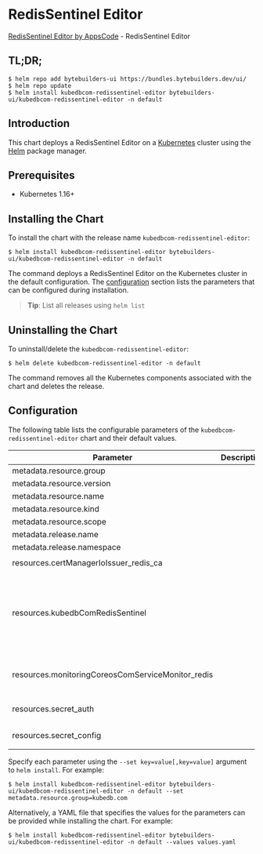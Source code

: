 # RedisSentinel Editor

[RedisSentinel Editor by AppsCode](https://byte.builders) - RedisSentinel Editor

## TL;DR;

```console
$ helm repo add bytebuilders-ui https://bundles.bytebuilders.dev/ui/
$ helm repo update
$ helm install kubedbcom-redissentinel-editor bytebuilders-ui/kubedbcom-redissentinel-editor -n default
```

## Introduction

This chart deploys a RedisSentinel Editor on a [Kubernetes](http://kubernetes.io) cluster using the [Helm](https://helm.sh) package manager.

## Prerequisites

- Kubernetes 1.16+

## Installing the Chart

To install the chart with the release name `kubedbcom-redissentinel-editor`:

```console
$ helm install kubedbcom-redissentinel-editor bytebuilders-ui/kubedbcom-redissentinel-editor -n default
```

The command deploys a RedisSentinel Editor on the Kubernetes cluster in the default configuration. The [configuration](#configuration) section lists the parameters that can be configured during installation.

> **Tip**: List all releases using `helm list`

## Uninstalling the Chart

To uninstall/delete the `kubedbcom-redissentinel-editor`:

```console
$ helm delete kubedbcom-redissentinel-editor -n default
```

The command removes all the Kubernetes components associated with the chart and deletes the release.

## Configuration

The following table lists the configurable parameters of the `kubedbcom-redissentinel-editor` chart and their default values.

|                     Parameter                     | Description |                                                                                                                                                                                                                                                                                                                             Default                                                                                                                                                                                                                                                                                                                              |
|---------------------------------------------------|-------------|------------------------------------------------------------------------------------------------------------------------------------------------------------------------------------------------------------------------------------------------------------------------------------------------------------------------------------------------------------------------------------------------------------------------------------------------------------------------------------------------------------------------------------------------------------------------------------------------------------------------------------------------------------------|
| metadata.resource.group                           |             | `kubedb.com`                                                                                                                                                                                                                                                                                                                                                                                                                                                                                                                                                                                                                                                     |
| metadata.resource.version                         |             | `v1alpha2`                                                                                                                                                                                                                                                                                                                                                                                                                                                                                                                                                                                                                                                       |
| metadata.resource.name                            |             | `redissentinels`                                                                                                                                                                                                                                                                                                                                                                                                                                                                                                                                                                                                                                                 |
| metadata.resource.kind                            |             | `RedisSentinel`                                                                                                                                                                                                                                                                                                                                                                                                                                                                                                                                                                                                                                                  |
| metadata.resource.scope                           |             | `Namespaced`                                                                                                                                                                                                                                                                                                                                                                                                                                                                                                                                                                                                                                                     |
| metadata.release.name                             |             | `RELEASE-NAME`                                                                                                                                                                                                                                                                                                                                                                                                                                                                                                                                                                                                                                                   |
| metadata.release.namespace                        |             | `default`                                                                                                                                                                                                                                                                                                                                                                                                                                                                                                                                                                                                                                                        |
| resources.certManagerIoIssuer_redis_ca            |             | `{"apiVersion":"cert-manager.io/v1","kind":"Issuer","metadata":{"name":"redis-ca","namespace":"demo"},"spec":{"ca":{"secretName":"redis-ca"}}}`                                                                                                                                                                                                                                                                                                                                                                                                                                                                                                                  |
| resources.kubedbComRedisSentinel                  |             | `{"apiVersion":"kubedb.com/v1alpha2","kind":"RedisSentinel","metadata":{"name":"redissentinel","namespace":"demo"},"spec":{"authSecret":{"name":"redissentinel-auth"},"configSecret":{"name":"redissentinel-config"},"monitor":{"agent":"prometheus.io","prometheus":{"exporter":{"resources":{"limits":{"cpu":"100m","memory":"128Mi"},"requests":{"cpu":"100m","memory":"128Mi"}}}}},"replicas":3,"storage":{"accessModes":["ReadWriteOnce"],"resources":{"requests":{"storage":"1Gi"}},"storageClassName":"standard"},"terminationPolicy":"WipeOut","tls":{"issuerRef":{"apiGroup":"cert-manager.io","kind":"Issuer","name":"redis-ca"}},"version":"6.2.5"}}` |
| resources.monitoringCoreosComServiceMonitor_redis |             | `{"apiVersion":"monitoring.coreos.com/v1","kind":"ServiceMonitor","metadata":{"name":"redis","namespace":"demo"},"spec":{"endpoints":[{"honorLabels":true,"interval":"30s","path":"/metrics","port":"metrics"}],"namespaceSelector":{"matchNames":["demo"]},"selector":{"matchLabels":{"app.kubernetes.io/instance":"redis","app.kubernetes.io/name":"redises.kubedb.com"}}}}`                                                                                                                                                                                                                                                                                   |
| resources.secret_auth                             |             | `{"apiVersion":"v1","kind":"Secret","metadata":{"name":"redissentinel-auth","namespace":"demo"},"stringData":{"password":"thisIs1StrongPassword","username":"root"},"type":"Opaque"}`                                                                                                                                                                                                                                                                                                                                                                                                                                                                            |
| resources.secret_config                           |             | `{"apiVersion":"v1","kind":"Secret","metadata":{"name":"redissentinel-config","namespace":"demo"},"stringData":{"redis.conf":"databases 10\nmaxclients 500\n"},"type":"Opaque"}`                                                                                                                                                                                                                                                                                                                                                                                                                                                                                 |


Specify each parameter using the `--set key=value[,key=value]` argument to `helm install`. For example:

```console
$ helm install kubedbcom-redissentinel-editor bytebuilders-ui/kubedbcom-redissentinel-editor -n default --set metadata.resource.group=kubedb.com
```

Alternatively, a YAML file that specifies the values for the parameters can be provided while
installing the chart. For example:

```console
$ helm install kubedbcom-redissentinel-editor bytebuilders-ui/kubedbcom-redissentinel-editor -n default --values values.yaml
```
